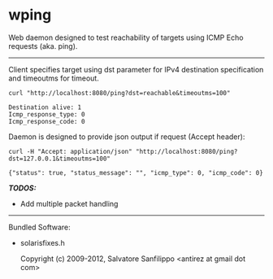 wping
=====

Web daemon designed to test reachability of targets using ICMP Echo requests (aka. ping).

-----

Client specifies target using dst parameter for IPv4 destination specification and timeoutms for timeout.

  ```curl "http://localhost:8080/ping?dst=reachable&timeoutms=100"```

```
Destination alive: 1
Icmp_response_type: 0
Icmp_response_code: 0

```

Daemon is designed to provide json output if request (Accept header):

  ```curl -H "Accept: application/json" "http://localhost:8080/ping?dst=127.0.0.1&timeoutms=100"```

```
{"status": true, "status_message": "", "icmp_type": 0, "icmp_code": 0}
```

***TODOS:***<br>
*   Add multiple packet handling

-----

Bundled Software:

*   solarisfixes.h

    Copyright (c) 2009-2012, Salvatore Sanfilippo &lt;antirez at gmail dot com&gt;

